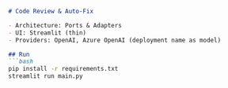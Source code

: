 ```md
# Code Review & Auto‑Fix

- Architecture: Ports & Adapters
- UI: Streamlit (thin)
- Providers: OpenAI, Azure OpenAI (deployment name as model)

## Run
```bash
pip install -r requirements.txt
streamlit run main.py